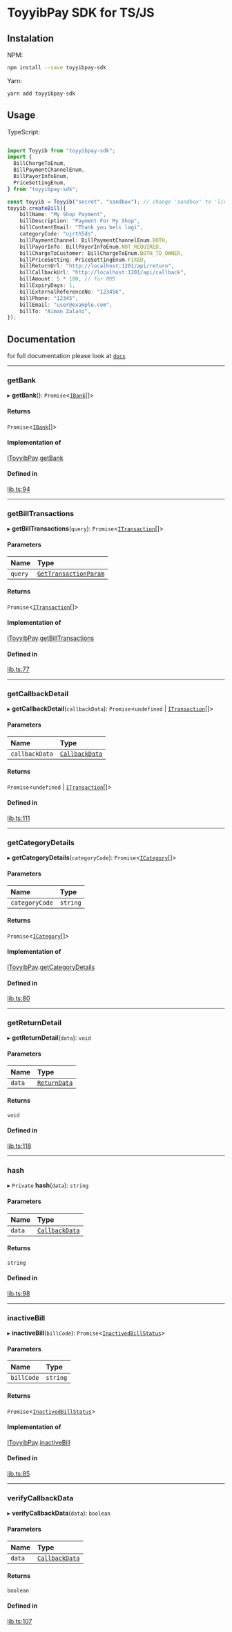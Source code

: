 # ToyyibPay SDK for TS/JS

## Instalation


NPM:
```bash
npm install --save toyyibpay-sdk
```

Yarn:
```bash
yarn add toyyibpay-sdk
```

## Usage

TypeScript:
```typescript

import Toyyib from "toyyibpay-sdk";
import {
  BillChargeToEnum,
  BillPaymentChannelEnum,
  BillPayorInfoEnum,
  PriceSettingEnum,
} from "toyyibpay-sdk";

const toyyib = Toyyib("secret", "sandbox"); // change 'sandbox' to 'live' for
toyyib.createBill({
    billName: "My Shop Payment",
    billDescription: "Payment For My Shop",
    billContentEmail: "Thank you beli lagi",
    categoryCode: "ujrth5ds",
    billPaymentChannel: BillPaymentChannelEnum.BOTH,
    billPayorInfo: BillPayorInfoEnum.NOT_REQUIRED,
    billChargeToCustomer: BillChargeToEnum.BOTH_TO_OWNER,
    billPriceSetting: PriceSettingEnum.FIXED,
    billReturnUrl: "http://localhost:1201/api/return",
    billCallbackUrl: "http://localhost:1201/api/callback",
    billAmount: 5 * 100, // for RM5
    billExpiryDays: 1,
    billExternalReferenceNo: "123456",
    billPhone: "12345",
    billEmail: "user@example.com",
    billTo: "Aiman Zalani",
});
```

## Documentation
for full documentation please look at [`docs`](docs/modules.md)


___

### getBank

▸ **getBank**(): `Promise`<[`IBank`](docs/interfaces/IBank.md)[]\>

#### Returns

`Promise`<[`IBank`](docs/interfaces/IBank.md)[]\>

#### Implementation of

[IToyyibPay](docs/interfaces/IToyyibPay.md).[getBank](docs/interfaces/IToyyibPay.md#getbank)

#### Defined in

[lib.ts:94](https://github.com/fadhilx/toyyibpay-sdk-js/blob/7872f63/src/lib.ts#L94)

___

### getBillTransactions

▸ **getBillTransactions**(`query`): `Promise`<[`ITransaction`](docs/interfaces/ITransaction.md)[]\>

#### Parameters

| Name | Type |
| :------ | :------ |
| `query` | [`GetTransactionParam`](docs/interfaces/GetTransactionParam.md) |

#### Returns

`Promise`<[`ITransaction`](docs/interfaces/ITransaction.md)[]\>

#### Implementation of

[IToyyibPay](docs/interfaces/IToyyibPay.md).[getBillTransactions](docs/interfaces/IToyyibPay.md#getbilltransactions)

#### Defined in

[lib.ts:77](https://github.com/fadhilx/toyyibpay-sdk-js/blob/7872f63/src/lib.ts#L77)

___

### getCallbackDetail

▸ **getCallbackDetail**(`callbackData`): `Promise`<`undefined` \| [`ITransaction`](docs/interfaces/ITransaction.md)[]\>

#### Parameters

| Name | Type |
| :------ | :------ |
| `callbackData` | [`CallbackData`](docs/interfaces/CallbackData.md) |

#### Returns

`Promise`<`undefined` \| [`ITransaction`](docs/interfaces/ITransaction.md)[]\>

#### Defined in

[lib.ts:111](https://github.com/fadhilx/toyyibpay-sdk-js/blob/7872f63/src/lib.ts#L111)

___

### getCategoryDetails

▸ **getCategoryDetails**(`categoryCode`): `Promise`<[`ICategory`](docs/interfaces/ICategory.md)[]\>

#### Parameters

| Name | Type |
| :------ | :------ |
| `categoryCode` | `string` |

#### Returns

`Promise`<[`ICategory`](docs/interfaces/ICategory.md)[]\>

#### Implementation of

[IToyyibPay](docs/interfaces/IToyyibPay.md).[getCategoryDetails](docs/interfaces/IToyyibPay.md#getcategorydetails)

#### Defined in

[lib.ts:80](https://github.com/fadhilx/toyyibpay-sdk-js/blob/7872f63/src/lib.ts#L80)

___

### getReturnDetail

▸ **getReturnDetail**(`data`): `void`

#### Parameters

| Name | Type |
| :------ | :------ |
| `data` | [`ReturnData`](docs/interfaces/ReturnData.md) |

#### Returns

`void`

#### Defined in

[lib.ts:118](https://github.com/fadhilx/toyyibpay-sdk-js/blob/7872f63/src/lib.ts#L118)

___

### hash

▸ `Private` **hash**(`data`): `string`

#### Parameters

| Name | Type |
| :------ | :------ |
| `data` | [`CallbackData`](docs/interfaces/CallbackData.md) |

#### Returns

`string`

#### Defined in

[lib.ts:98](https://github.com/fadhilx/toyyibpay-sdk-js/blob/7872f63/src/lib.ts#L98)

___

### inactiveBill

▸ **inactiveBill**(`billCode`): `Promise`<[`InactivedBillStatus`](docs/interfaces/InactivedBillStatus.md)\>

#### Parameters

| Name | Type |
| :------ | :------ |
| `billCode` | `string` |

#### Returns

`Promise`<[`InactivedBillStatus`](docs/interfaces/InactivedBillStatus.md)\>

#### Implementation of

[IToyyibPay](docs/interfaces/IToyyibPay.md).[inactiveBill](docs/interfaces/IToyyibPay.md#inactivebill)

#### Defined in

[lib.ts:85](https://github.com/fadhilx/toyyibpay-sdk-js/blob/7872f63/src/lib.ts#L85)

___

### verifyCallbackData

▸ **verifyCallbackData**(`data`): `boolean`

#### Parameters

| Name | Type |
| :------ | :------ |
| `data` | [`CallbackData`](docs/interfaces/CallbackData.md) |

#### Returns

`boolean`

#### Defined in

[lib.ts:107](https://github.com/fadhilx/toyyibpay-sdk-js/blob/7872f63/src/lib.ts#L107)
